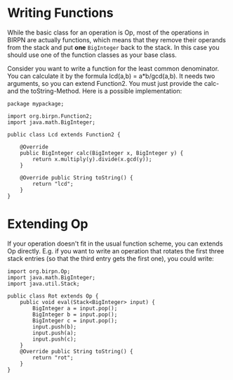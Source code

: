 # Writing Functions #

While the basic class for an operation is Op, most of the operations in BIRPN are actually functions, which means that they remove their operands from the stack and put **one** `BigInteger` back to the stack. In this case you should use one of the function classes as your base class.

Consider you want to write a function for the least common denominator. You can calculate it by the formula lcd(a,b) = a\*b/gcd(a,b). It needs two arguments, so you can extend Function2.
You must just provide the calc- and the toString-Method. Here is a possible implementation:

```
package mypackage;

import org.birpn.Function2; 
import java.math.BigInteger;

public class Lcd extends Function2 {

    @Override
    public BigInteger calc(BigInteger x, BigInteger y) {
        return x.multiply(y).divide(x.gcd(y));
    }

    @Override public String toString() {
        return "lcd";
    }
}
```

# Extending Op #

If your operation doesn't fit in the usual function scheme, you can extends Op directly. E.g. if you want to write an operation that rotates the first three stack entries (so that the third entry gets the first one), you could write:

```
import org.birpn.Op;
import java.math.BigInteger;
import java.util.Stack;

public class Rot extends Op {
    public void eval(Stack<BigInteger> input) {
        BigInteger a = input.pop();
        BigInteger b = input.pop();
        BigInteger c = input.pop();
        input.push(b);
        input.push(a);
        input.push(c);
    }
    @Override public String toString() {
        return "rot";
    }
}
```
